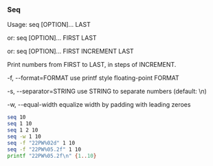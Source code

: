 ### Seq

Usage: seq [OPTION]... LAST

  or:  seq [OPTION]... FIRST LAST

  or:  seq [OPTION]... FIRST INCREMENT LAST

Print numbers from FIRST to LAST, in steps of INCREMENT.

-f, --format=FORMAT      use printf style floating-point FORMAT

-s, --separator=STRING   use STRING to separate numbers (default: \n)

-w, --equal-width        equalize width by padding with leading zeroes

```sh
seq 10
seq 1 10
seq 1 2 10
seq -w 1 10
seq -f "22PW%02d" 1 10
seq -f "22PW%05.2f" 1 10
printf "22PW%05.2f\n" {1..10}
```
